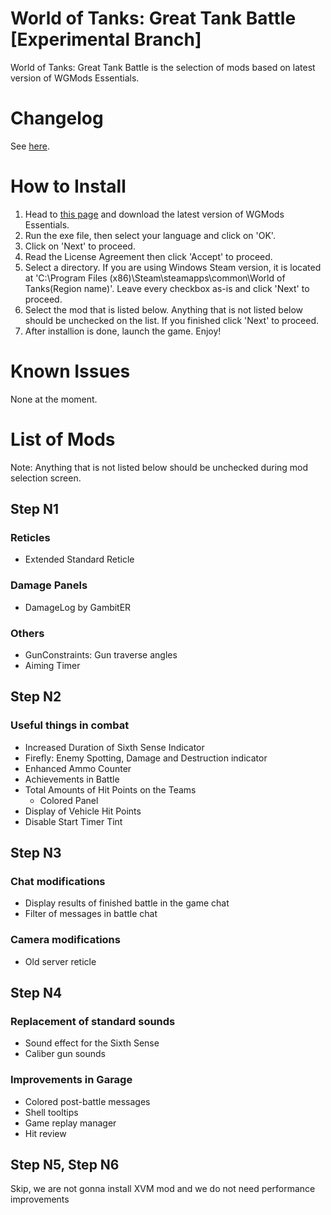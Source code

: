 # World of Tanks: Great Tank Battle [Experimental Branch]
World of Tanks: Great Tank Battle is the selection of mods based on latest version of WGMods Essentials.

# Changelog
See [here](https://github.com/MysticMoonlight/EnhancedMod/blob/main/wot/experimental/CHANGELOG.md).

# How to Install
1. Head to [this page](https://wgmods.net/16/) and download the latest version of WGMods Essentials.
2. Run the exe file, then select your language and click on 'OK'.
3. Click on 'Next' to proceed.
4. Read the License Agreement then click 'Accept' to proceed.
6. Select a directory. If you are using Windows Steam version, it is located at 'C:\Program Files (x86)\Steam\steamapps\common\World of Tanks\(Region name)'. Leave every checkbox as-is and click 'Next' to proceed.
7. Select the mod that is listed below. Anything that is not listed below should be unchecked on the list. If you finished click 'Next' to proceed.
8. After installion is done, launch the game. Enjoy!

# Known Issues
None at the moment.

# List of Mods
Note: Anything that is not listed below should be unchecked during mod selection screen.

## Step N1
### Reticles
* Extended Standard Reticle

### Damage Panels
* DamageLog by GambitER

### Others
* GunConstraints: Gun traverse angles
* Aiming Timer

## Step N2
### Useful things in combat
* Increased Duration of Sixth Sense Indicator
* Firefly: Enemy Spotting, Damage and Destruction indicator
* Enhanced Ammo Counter
* Achievements in Battle
* Total Amounts of Hit Points on the Teams
    * Colored Panel
* Display of Vehicle Hit Points 
* Disable Start Timer Tint

## Step N3
### Chat modifications
* Display results of finished battle in the game chat
* Filter of messages in battle chat

### Camera modifications
* Old server reticle

## Step N4
### Replacement of standard sounds
* Sound effect for the Sixth Sense
* Caliber gun sounds

### Improvements in Garage
* Colored post-battle messages
* Shell tooltips
* Game replay manager
* Hit review

## Step N5, Step N6
Skip, we are not gonna install XVM mod and we do not need performance improvements